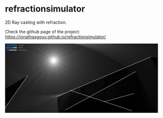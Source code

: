 # refractionsimulator

2D Ray casting with refraction.

Check the github page of the project: https://jonathasgouv.github.io/refractionsimulator/

![Alt text](readmeimage.png?raw=true "2D Raycasting")
